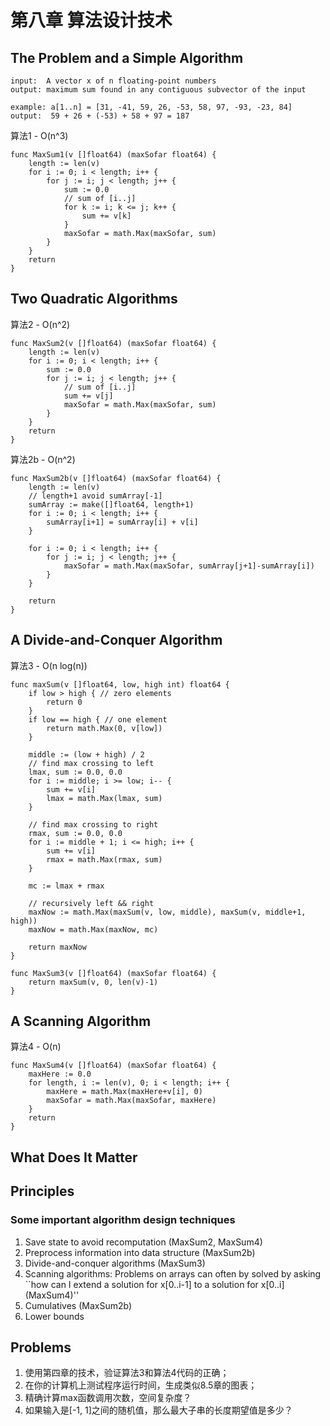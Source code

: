 # 第八章 算法设计技术

## The Problem and a Simple Algorithm
    input:  A vector x of n floating-point numbers
    output: maximum sum found in any contiguous subvector of the input

    example: a[1..n] = [31, -41, 59, 26, -53, 58, 97, -93, -23, 84]
    output:  59 + 26 + (-53) + 58 + 97 = 187

算法1 - O(n^3)

    func MaxSum1(v []float64) (maxSofar float64) {
        length := len(v)
        for i := 0; i < length; i++ {
            for j := i; j < length; j++ {
                sum := 0.0
                // sum of [i..j]
                for k := i; k <= j; k++ {
                    sum += v[k]
                }
                maxSofar = math.Max(maxSofar, sum)
            }
        }
        return
    }


## Two Quadratic Algorithms
算法2 - O(n^2)

    func MaxSum2(v []float64) (maxSofar float64) {
        length := len(v)
        for i := 0; i < length; i++ {
            sum := 0.0
            for j := i; j < length; j++ {
                // sum of [i..j]
                sum += v[j]
                maxSofar = math.Max(maxSofar, sum)
            }
        }
        return
    }

算法2b - O(n^2)

    func MaxSum2b(v []float64) (maxSofar float64) {
        length := len(v)
        // length+1 avoid sumArray[-1]
        sumArray := make([]float64, length+1)
        for i := 0; i < length; i++ {
            sumArray[i+1] = sumArray[i] + v[i]
        }

        for i := 0; i < length; i++ {
            for j := i; j < length; j++ {
                maxSofar = math.Max(maxSofar, sumArray[j+1]-sumArray[i])
            }
        }

        return
    }

## A Divide-and-Conquer Algorithm
算法3 - O(n log(n))

    func maxSum(v []float64, low, high int) float64 {
        if low > high { // zero elements
            return 0
        }
        if low == high { // one element
            return math.Max(0, v[low])
        }

        middle := (low + high) / 2
        // find max crossing to left
        lmax, sum := 0.0, 0.0
        for i := middle; i >= low; i-- {
            sum += v[i]
            lmax = math.Max(lmax, sum)
        }

        // find max crossing to right
        rmax, sum := 0.0, 0.0
        for i := middle + 1; i <= high; i++ {
            sum += v[i]
            rmax = math.Max(rmax, sum)
        }

        mc := lmax + rmax

        // recursively left && right
        maxNow := math.Max(maxSum(v, low, middle), maxSum(v, middle+1, high))
        maxNow = math.Max(maxNow, mc)

        return maxNow
    }

    func MaxSum3(v []float64) (maxSofar float64) {
        return maxSum(v, 0, len(v)-1)
    }


## A Scanning Algorithm
算法4 - O(n)

    func MaxSum4(v []float64) (maxSofar float64) {
        maxHere := 0.0
        for length, i := len(v), 0; i < length; i++ {
            maxHere = math.Max(maxHere+v[i], 0)
            maxSofar = math.Max(maxSofar, maxHere)
        }
        return
    }

## What Does It Matter
## Principles
### Some important algorithm design techniques
1. Save state to avoid recomputation (MaxSum2, MaxSum4)
2. Preprocess information into data structure (MaxSum2b)
3. Divide-and-conquer algorithms (MaxSum3)
4. Scanning algorithms: Problems on arrays can often by solved by asking ``how
   can I extend a solution for x[0..i-1] to a solution for x[0..i] (MaxSum4)''
5. Cumulatives (MaxSum2b)
6. Lower bounds

## Problems

1. 使用第四章的技术，验证算法3和算法4代码的正确；
2. 在你的计算机上测试程序运行时间，生成类似8.5章的图表；
3. 精确计算max函数调用次数，空间复杂度？
4. 如果输入是[-1, 1]之间的随机值，那么最大子串的长度期望值是多少？
